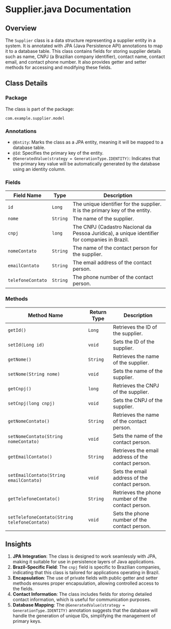 # Supplier.java Documentation

## Overview

The `Supplier` class is a data structure representing a supplier entity in a system. It is annotated with JPA (Java Persistence API) annotations to map it to a database table. This class contains fields for storing supplier details such as name, CNPJ (a Brazilian company identifier), contact name, contact email, and contact phone number. It also provides getter and setter methods for accessing and modifying these fields.

## Class Details

### Package
The class is part of the package:
```
com.example.supplier.model
```

### Annotations
- `@Entity`: Marks the class as a JPA entity, meaning it will be mapped to a database table.
- `@Id`: Specifies the primary key of the entity.
- `@GeneratedValue(strategy = GenerationType.IDENTITY)`: Indicates that the primary key value will be automatically generated by the database using an identity column.

### Fields

| Field Name       | Type    | Description                                                                 |
|-------------------|---------|-----------------------------------------------------------------------------|
| `id`             | `Long`  | The unique identifier for the supplier. It is the primary key of the entity.|
| `nome`           | `String`| The name of the supplier.                                                   |
| `cnpj`           | `long`  | The CNPJ (Cadastro Nacional da Pessoa Jurídica), a unique identifier for companies in Brazil.|
| `nomeContato`    | `String`| The name of the contact person for the supplier.                            |
| `emailContato`   | `String`| The email address of the contact person.                                    |
| `telefoneContato`| `String`| The phone number of the contact person.                                     |

### Methods

| Method Name          | Return Type | Description                                                                 |
|-----------------------|-------------|-----------------------------------------------------------------------------|
| `getId()`            | `Long`      | Retrieves the ID of the supplier.                                          |
| `setId(Long id)`     | `void`      | Sets the ID of the supplier.                                               |
| `getNome()`          | `String`    | Retrieves the name of the supplier.                                        |
| `setNome(String nome)`| `void`      | Sets the name of the supplier.                                             |
| `getCnpj()`          | `long`      | Retrieves the CNPJ of the supplier.                                        |
| `setCnpj(long cnpj)` | `void`      | Sets the CNPJ of the supplier.                                             |
| `getNomeContato()`   | `String`    | Retrieves the name of the contact person.                                  |
| `setNomeContato(String nomeContato)`| `void`| Sets the name of the contact person.                                   |
| `getEmailContato()`  | `String`    | Retrieves the email address of the contact person.                         |
| `setEmailContato(String emailContato)`| `void`| Sets the email address of the contact person.                          |
| `getTelefoneContato()`| `String`   | Retrieves the phone number of the contact person.                          |
| `setTelefoneContato(String telefoneContato)`| `void`| Sets the phone number of the contact person.                          |

## Insights

1. **JPA Integration**: The class is designed to work seamlessly with JPA, making it suitable for use in persistence layers of Java applications.
2. **Brazil-Specific Field**: The `cnpj` field is specific to Brazilian companies, indicating that this class is tailored for applications operating in Brazil.
3. **Encapsulation**: The use of private fields with public getter and setter methods ensures proper encapsulation, allowing controlled access to the fields.
4. **Contact Information**: The class includes fields for storing detailed contact information, which is useful for communication purposes.
5. **Database Mapping**: The `@GeneratedValue(strategy = GenerationType.IDENTITY)` annotation suggests that the database will handle the generation of unique IDs, simplifying the management of primary keys.
